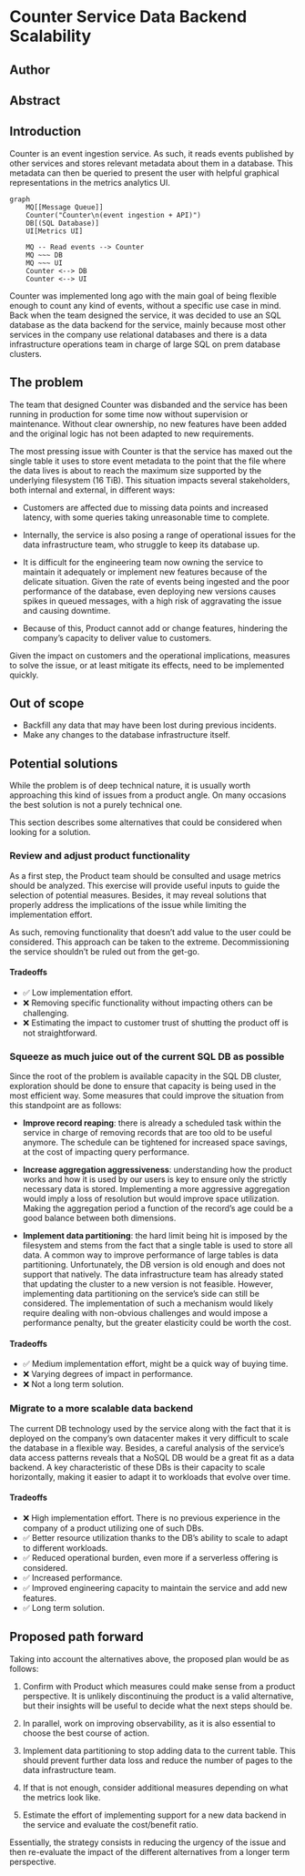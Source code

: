 # Counter Service Data Backend Scalability

## Author

## Abstract

## Introduction

Counter is an event ingestion service. As such, it reads events published by other services and stores relevant metadata about them in a database. This metadata can then be queried to present the user with helpful graphical representations in the metrics analytics UI.

```mermaid
graph
    MQ[[Message Queue]]
    Counter("Counter\n(event ingestion + API)")
    DB[(SQL Database)]
    UI[Metrics UI]

    MQ -- Read events --> Counter
    MQ ~~~ DB
    MQ ~~~ UI
    Counter <--> DB
    Counter <--> UI
```

Counter was implemented long ago with the main goal of being flexible enough to count any kind of events, without a specific use case in mind. Back when the team designed the service, it was decided to use an SQL database as the data backend for the service, mainly because most other services in the company use relational databases and there is a data infrastructure operations team in charge of large SQL on prem database clusters.

## The problem

The team that designed Counter was disbanded and the service has been running in production for some time now without supervision or maintenance. Without clear ownership, no new features have been added and the original logic has not been adapted to new requirements.

The most pressing issue with Counter is that the service has maxed out the single table it uses to store event metadata to the point that the file where the data lives is about to reach the maximum size supported by the underlying filesystem (16 TiB). This situation impacts several stakeholders, both internal and external, in different ways:

- Customers are affected due to missing data points and increased latency, with some queries taking unreasonable time to complete.

- Internally, the service is also posing a range of operational issues for the data infrastructure team, who struggle to keep its database up.

- It is difficult for the engineering team now owning the service to maintain it adequately or implement new features because of the delicate situation. Given the rate of events being ingested and the poor performance of the database, even deploying new versions causes spikes in queued messages, with a high risk of aggravating the issue and causing downtime.

- Because of this, Product cannot add or change features, hindering the company’s capacity to deliver value to customers.

Given the impact on customers and the operational implications, measures to solve the issue, or at least mitigate its effects, need to be implemented quickly.

## Out of scope

- Backfill any data that may have been lost during previous incidents.
- Make any changes to the database infrastructure itself.

## Potential solutions

While the problem is of deep technical nature, it is usually worth approaching this kind of issues from a product angle. On many occasions the best solution is not a purely technical one.

This section describes some alternatives that could be considered when looking for a solution.

### Review and adjust product functionality

As a first step, the Product team should be consulted and usage metrics should be analyzed. This exercise will provide useful inputs to guide the selection of potential measures. Besides, it may reveal solutions that properly address the implications of the issue while limiting the implementation effort.

As such, removing functionality that doesn’t add value to the user could be considered. This approach can be taken to the extreme. Decommissioning the service shouldn’t be ruled out from the get-go.

#### Tradeoffs

- ✅ Low implementation effort.
- ❌ Removing specific functionality without impacting others can be challenging.
- ❌ Estimating the impact to customer trust of shutting the product off is not straightforward.

### Squeeze as much juice out of the current SQL DB as possible

Since the root of the problem is available capacity in the SQL DB cluster, exploration should be done to ensure that capacity is being used in the most efficient way. Some measures that could improve the situation from this standpoint are as follows:

- **Improve record reaping**: there is already a scheduled task within the service in charge of removing records that are too old to be useful anymore. The schedule can be tightened for increased space savings, at the cost of impacting query performance.

- **Increase aggregation aggressiveness**: understanding how the product works and how it is used by our users is key to ensure only the strictly necessary data is stored. Implementing a more aggressive aggregation would imply a loss of resolution but would improve space utilization. Making the aggregation period a function of the record’s age could be a good balance between both dimensions.

- **Implement data partitioning**: the hard limit being hit is imposed by the filesystem and stems from the fact that a single table is used to store all data. A common way to improve performance of large tables is data partitioning. Unfortunately, the DB version is old enough and does not support that natively. The data infrastructure team has already stated that updating the cluster to a new version is not feasible. However, implementing data partitioning on the service’s side can still be considered. The implementation of such a mechanism would likely require dealing with non-obvious challenges and would impose a performance penalty, but the greater elasticity could be worth the cost.

#### Tradeoffs

- ✅ Medium implementation effort, might be a quick way of buying time.
- ❌ Varying degrees of impact in performance.
- ❌ Not a long term solution.

### Migrate to a more scalable data backend

The current DB technology used by the service along with the fact that it is deployed on the company’s own datacenter makes it very difficult to scale the database in a flexible way. Besides, a careful analysis of the service’s data access patterns reveals that a NoSQL DB would be a great fit as a data backend. A key characteristic of these DBs is their capacity to scale horizontally, making it easier to adapt it to workloads that evolve over time.

#### Tradeoffs

- ❌ High implementation effort. There is no previous experience in the company of a product utilizing one of such DBs.
- ✅ Better resource utilization thanks to the DB’s ability to scale to adapt to different workloads.
- ✅ Reduced operational burden, even more if a serverless offering is considered.
- ✅ Increased performance.
- ✅ Improved engineering capacity to maintain the service and add new features.
- ✅ Long term solution.

## Proposed path forward

Taking into account the alternatives above, the proposed plan would be as follows:

1. Confirm with Product which measures could make sense from a product perspective. It is unlikely discontinuing the product is a valid alternative, but their insights will be useful to decide what the next steps should be.

1. In parallel, work on improving observability, as it is also essential to choose the best course of action.

1. Implement data partitioning to stop adding data to the current table. This should prevent further data loss and reduce the number of pages to the data infrastructure team.

1. If that is not enough, consider additional measures depending on what the metrics look like.

1. Estimate the effort of implementing support for a new data backend in the service and evaluate the cost/benefit ratio.

Essentially, the strategy consists in reducing the urgency of the issue and then re-evaluate the impact of the different alternatives from a longer term perspective.
